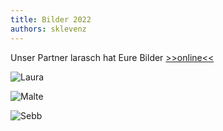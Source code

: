 ```yaml
---
title: Bilder 2022
authors: sklevenz
---
```


Unser Partner larasch hat Eure Bilder [>>online<<](https://events.larasch.de/heidelbergman/fotos)

![Laura](https://larasch.de/images/eventFiles/heidelbergman-2022/dsc3199-73330461.jpg)

![Malte](https://larasch.de/images/eventFiles/heidelbergman-2022/dsc3112-73271882.jpg)

![Sebb](https://larasch.de/images/eventFiles/heidelbergman-2022/dsc3134-73303269.jpg)

